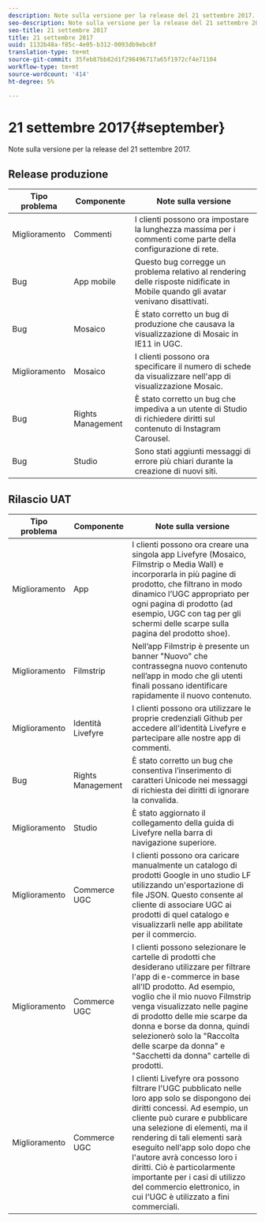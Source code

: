 ```yaml
---
description: Note sulla versione per la release del 21 settembre 2017.
seo-description: Note sulla versione per la release del 21 settembre 2017.
seo-title: 21 settembre 2017
title: 21 settembre 2017
uuid: 1132b48a-f85c-4e05-b312-0093db9ebc8f
translation-type: tm+mt
source-git-commit: 35feb87bb82d1f298496717a65f1972cf4e71104
workflow-type: tm+mt
source-wordcount: '414'
ht-degree: 5%

---
```



# 21 settembre 2017{#september}

Note sulla versione per la release del 21 settembre 2017.

## Release produzione

| **Tipo problema** | **Componente** | **Note sulla versione** |
|---|---|---|
| Miglioramento | Commenti | I clienti possono ora impostare la lunghezza massima per i commenti come parte della configurazione di rete. |
| Bug | App mobile | Questo bug corregge un problema relativo al rendering delle risposte nidificate in Mobile quando gli avatar venivano disattivati. |
| Bug | Mosaico | È stato corretto un bug di produzione che causava la visualizzazione di Mosaic in IE11 in UGC. |
| Miglioramento | Mosaico | I clienti possono ora specificare il numero di schede da visualizzare nell&#39;app di visualizzazione Mosaic. |
| Bug | Rights Management | È stato corretto un bug che impediva a un utente di Studio di richiedere diritti sul contenuto di Instagram Carousel. |
| Bug | Studio | Sono stati aggiunti messaggi di errore più chiari durante la creazione di nuovi siti. |

## Rilascio UAT

| **Tipo problema** | **Componente** | **Note sulla versione** |
|---|---|---|
| Miglioramento | App | I clienti possono ora creare una singola app Livefyre (Mosaico, Filmstrip o Media Wall) e incorporarla in più pagine di prodotto, che filtrano in modo dinamico l’UGC appropriato per ogni pagina di prodotto (ad esempio, UGC con tag per gli schermi delle scarpe sulla pagina del prodotto shoe). |
| Miglioramento | Filmstrip | Nell’app Filmstrip è presente un banner &quot;Nuovo&quot; che contrassegna nuovo contenuto nell’app in modo che gli utenti finali possano identificare rapidamente il nuovo contenuto. |
| Miglioramento | Identità Livefyre | I clienti possono ora utilizzare le proprie credenziali Github per accedere all&#39;identità Livefyre e partecipare alle nostre app di commenti. |
| Bug | Rights Management | È stato corretto un bug che consentiva l’inserimento di caratteri Unicode nei messaggi di richiesta dei diritti di ignorare la convalida. |
| Miglioramento | Studio | È stato aggiornato il collegamento della guida di Livefyre nella barra di navigazione superiore. |
| Miglioramento | Commerce UGC | I clienti possono ora caricare manualmente un catalogo di prodotti Google in uno studio LF utilizzando un&#39;esportazione di file JSON. Questo consente al cliente di associare UGC ai prodotti di quel catalogo e visualizzarli nelle app abilitate per il commercio. |
| Miglioramento | Commerce UGC | I clienti possono selezionare le cartelle di prodotti che desiderano utilizzare per filtrare l&#39;app di e-commerce in base all&#39;ID prodotto. Ad esempio, voglio che il mio nuovo Filmstrip venga visualizzato nelle pagine di prodotto delle mie scarpe da donna e borse da donna, quindi selezionerò solo la &quot;Raccolta delle scarpe da donna&quot; e &quot;Sacchetti da donna&quot; cartelle di prodotti. |
| Miglioramento | Commerce UGC | I clienti Livefyre ora possono filtrare l&#39;UGC pubblicato nelle loro app solo se dispongono dei diritti concessi. Ad esempio, un cliente può curare e pubblicare una selezione di elementi, ma il rendering di tali elementi sarà eseguito nell&#39;app solo dopo che l&#39;autore avrà concesso loro i diritti. Ciò è particolarmente importante per i casi di utilizzo del commercio elettronico, in cui l&#39;UGC è utilizzato a fini commerciali. |

